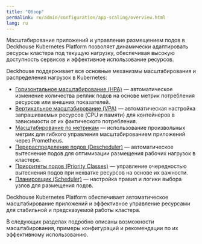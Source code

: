```yaml
---
title: "Обзор"
permalink: ru/admin/configuration/app-scaling/overview.html
lang: ru
---
```


Масштабирование приложений и управление размещением подов в Deckhouse Kubernetes Platform позволяет динамически адаптировать ресурсы кластера под текущую нагрузку, обеспечивая высокую доступность сервисов и эффективное использование ресурсов.

Deckhouse поддерживает все основные механизмы масштабирования и распределения нагрузок в Kubernetes:

- [Горизонтальное масштабирование (HPA)](./hpa.html) — автоматическое изменение количества реплик подов на основе метрик потребления ресурсов или внешних показателей.
- [Вертикальное масштабирование (VPA)](./vpa.html) — автоматическая настройка запрашиваемых ресурсов (CPU и памяти) для контейнеров в зависимости от их фактического потребления.
- [Масштабирование по метрикам](./scaling-by-metrics.html) — использование произвольных метрик для гибкого управления масштабированием приложений через Prometheus.
- [Перераспределение подов (Descheduler)](./pod-eviction/descheduler.html) — автоматическое вытеснение подов для оптимизации размещения рабочих нагрузок в кластере.
- [Приоритеты подов (Priority Classes)](./pod-eviction/priority-classes.html) — управление очередностью вытеснения подов при нехватке ресурсов на основе их важности.
- [Планировщик (Scheduler)](./pod-eviction/scheduler.html) — настройка правил и логики выбора узлов для размещения подов.

Deckhouse Kubernetes Platform обеспечивает автоматическое масштабирование приложений и эффективное управление ресурсами для стабильной и предсказуемой работы кластера.

В следующих разделах подробно описаны возможности масштабирования, примеры конфигураций и рекомендации по их эффективному использованию.
